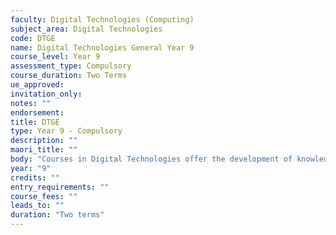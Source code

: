 ```yaml
---
faculty: Digital Technologies (Computing)
subject_area: Digital Technologies
code: DTGE
name: Digital Technologies General Year 9
course_level: Year 9
assessment_type: Compulsory
course_duration: Two Terms
ue_approved: 
invitation_only: 
notes: ""
endorsement: 
title: DTGE
type: Year 9 - Compulsory
description: ""
maori_title: ""
body: "Courses in Digital Technologies offer the development of knowledge and skills using a wide range of exciting Internet and computing technologies. The courses are designed to ignite a passion for digital technologies, and to lead students into a rewarding and fulfilling future and further studies."
year: "9"
credits: ""
entry_requirements: ""
course_fees: ""
leads_to: ""
duration: "Two terms"
---
```

